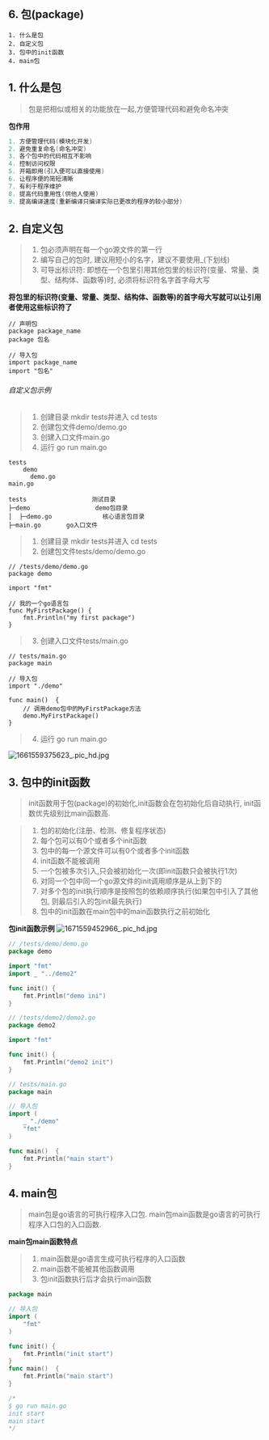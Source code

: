 ## 6. 包(package)

```
1. 什么是包
2. 自定义包
3. 包中的init函数
4. main包
```

## 1. 什么是包
> 包是把相似或相关的功能放在一起,方便管理代码和避免命名冲突

**包作用**
```go
1. 方便管理代码(模块化开发)
2. 避免重复命名(命名冲突)
3. 各个包中的代码相互不影响
4. 控制访问权限
5. 开箱即用(引入便可以直接使用)
6. 让程序便的简短清晰
7. 有利于程序维护
8. 提高代码重用性(供他人使用)
9. 提高编译速度(重新编译只编译实际已更改的程序的较小部分)
```

## 2. 自定义包
> 1. 包必须声明在每一个go源文件的第一行
> 2. 编写自己的包时, 建议用短小的名字，建议不要使用_(下划线)
> 3. 可导出标识符: 即想在一个包里引用其他包里的标识符(变量、常量、类型、结构体、函数等)时, 必须将标识符名字首字母大写

**将包里的标识符(变量、常量、类型、结构体、函数等)的首字母大写就可以让引用者使用这些标识符了**
```
// 声明包
package package_name
package 包名
```

```
// 导入包
import package_name
import "包名"
```

###### 自定义包示例
> 1. 创建目录 mkdir tests并进入 cd tests
> 2. 创建包文件demo/demo.go
> 3. 创建入口文件main.go
> 4. 运行 go run main.go
```
tests
    demo
      demo.go
main.go

tests                  测试目录
├─demo                  demo包目录
│  ├─demo.go              核心语言包目录
├─main.go       go入口文件

```
> 1. 创建目录 mkdir tests并进入 cd tests
> 2. 创建包文件tests/demo/demo.go
```
// /tests/demo/demo.go
package demo

import "fmt"

// 我的一个go语言包
func MyFirstPackage() {
	fmt.Println("my first package")
}

```
> 3. 创建入口文件tests/main.go
```
// tests/main.go
package main

// 导入包
import "./demo"

func main()  {
	// 调用demo包中的MyFirstPackage方法
	demo.MyFirstPackage()
}
```
> 4. 运行 go run main.go

![1661559375623_.pic_hd.jpg](https://upload-images.jianshu.io/upload_images/6713312-420c3d718fd58b5c.jpg?imageMogr2/auto-orient/strip%7CimageView2/2/w/1240)

## 3. 包中的init函数
> init函数用于包(package)的初始化,init函数会在包初始化后自动执行, init函数优先级别比main函数高.

> 1. 包的初始化(注册、检测、修复程序状态)
> 2. 每个包可以有0个或者多个init函数
> 3. 包中的每一个源文件可以有0个或者多个init函数
> 4. init函数不能被调用
> 5. 一个包被多次引入,只会被初始化一次(即init函数只会被执行1次)
> 6. 对同一个包中同一个go源文件的init调用顺序是从上到下的
> 7. 对多个包的init执行顺序是按照包的依赖顺序执行(如果包中引入了其他包, 则最后引入的包init最先执行)
> 8. 包中的init函数在main包中的main函数执行之前初始化


**包init函数示例**
![1671559452966_.pic_hd.jpg](https://upload-images.jianshu.io/upload_images/6713312-84cbe2c8d43ae209.jpg?imageMogr2/auto-orient/strip%7CimageView2/2/w/1240)

```go
// /tests/demo/demo.go
package demo

import "fmt"
import _ "../demo2"

func init() {
	fmt.Println("demo ini")
}
```
```go
// /tests/demo2/demo2.go
package demo2

import "fmt"

func init() {
	fmt.Println("demo2 init")
}
```
```go
// tests/main.go
package main

// 导入包
import (
	_ "./demo"
	"fmt"
)

func main()  {
	fmt.Println("main start")
}
```

## 4. main包
> main包是go语言的可执行程序入口包.
> main包main函数是go语言的可执行程序入口包的入口函数.

**main包main函数特点**
> 1. main函数是go语言生成可执行程序的入口函数
> 2. main函数不能被其他函数调用
> 3. 包init函数执行后才会执行main函数

```go
package main

// 导入包
import (
	"fmt"
)

func init() {
	fmt.Println("init start")
}
func main()  {
	fmt.Println("main start")
}

/*
$ go run main.go
init start
main start
*/
```